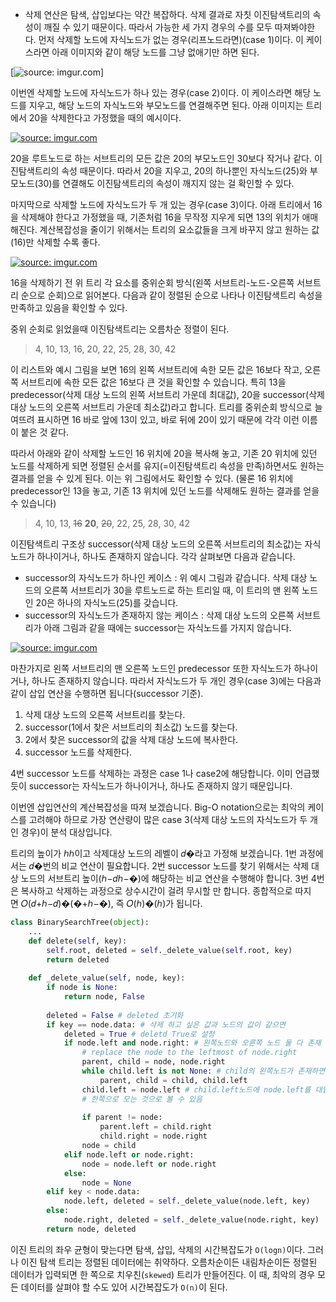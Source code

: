 - 삭제 연산은 탐색, 삽입보다는 약간 복잡하다. 삭제 결과로 자칫 이진탐색트리의 속성이 깨질 수 있기 때문이다. 따라서 가능한 세 가지 경우의 수를 모두 따져봐야한다. 먼저 삭제할 노드에 자식노드가 없는 경우(리프노드라면)(case 1)이다. 이 케이스라면 아래 이미지와 같이 해당 노드를 그냥 없애기만 하면 된다.

[![](https://i.imgur.com/d8sOy3z.png "source: imgur.com")]

이번엔 삭제할 노드에 자식노드가 하나 있는 경우(case 2)이다. 이 케이스라면 해당 노드를 지우고, 해당 노드의 자식노드와 부모노드를 연결해주면 된다. 아래 이미지는 트리에서 20을 삭제한다고 가정했을 때의 예시이다.

[![](https://i.imgur.com/RqCRxO9.png "source: imgur.com")](https://imgur.com/RqCRxO9)

20을 루트노드로 하는 서브트리의 모든 값은 20의 부모노드인 30보다 작거나 같다. 이진탐색트리의 속성 때문이다. 따라서 20을 지우고, 20의 하나뿐인 자식노드(25)와 부모노드(30)를 연결해도 이진탐색트리의 속성이 깨지지 않는 걸 확인할 수 있다.

마지막으로 삭제할 노드에 자식노드가 두 개 있는 경우(case 3)이다. 아래 트리에서 16을 삭제해야 한다고 가정했을 때, 기존처럼 16을 무작정 지우게 되면 13의 위치가 애매해진다. 계산복잡성을 줄이기 위해서는 트리의 요소값들을 크게 바꾸지 않고 원하는 값(16)만 삭제할 수록 좋다.

[![](https://i.imgur.com/yKzDYZu.png "source: imgur.com")](https://imgur.com/yKzDYZu)

16을 삭제하기 전 위 트리 각 요소를 중위순회 방식(왼쪽 서브트리-노드-오른쪽 서브트리 순으로 순회)으로 읽어본다. 다음과 같이 정렬된 순으로 나타나 이진탐색트리 속성을 만족하고 있음을 확인할 수 있다.

중위 순회로 읽었을때 이진탐색트리는 오름차순 정렬이 된다.
> 4, 10, 13, 16, 20, 22, 25, 28, 30, 42

이 리스트와 예시 그림을 보면 16의 왼쪽 서브트리에 속한 모든 값은 16보다 작고, 오른쪽 서브트리에 속한 모든 값은 16보다 큰 것을 확인할 수 있습니다. 특히 13을 predecessor(삭제 대상 노드의 왼쪽 서브트리 가운데 최대값), 20을 successor(삭제 대상 노드의 오른쪽 서브트리 가운데 최소값)라고 합니다. 트리를 중위순회 방식으로 늘여뜨려 표시하면 16 바로 앞에 13이 있고, 바로 뒤에 20이 있기 때문에 각각 이런 이름이 붙은 것 같다.

따라서 아래와 같이 삭제할 노드인 16 위치에 20을 복사해 놓고, 기존 20 위치에 있던 노드를 삭제하게 되면 정렬된 순서를 유지(=이진탐색트리 속성을 만족)하면서도 원하는 결과를 얻을 수 있게 된다. 이는 위 그림에서도 확인할 수 있다. (물론 16 위치에 predecessor인 13을 놓고, 기존 13 위치에 있던 노드를 삭제해도 원하는 결과를 얻을 수 있습니다)

> 4, 10, 13, ~~16~~ **20**, ~~20~~, 22, 25, 28, 30, 42

이진탐색트리 구조상 successor(삭제 대상 노드의 오른쪽 서브트리의 최소값)는 자식노드가 하나이거나, 하나도 존재하지 않습니다. 각각 살펴보면 다음과 같습니다.

- successor의 자식노드가 하나인 케이스 : 위 예시 그림과 같습니다. 삭제 대상 노드의 오른쪽 서브트리가 30을 루트노드로 하는 트리일 때, 이 트리의 맨 왼쪽 노드인 20은 하나의 자식노드(25)를 갖습니다.
- successor의 자식노드가 존재하지 않는 케이스 : 삭제 대상 노드의 오른쪽 서브트리가 아래 그림과 같을 때에는 successor는 자식노드를 가지지 않습니다.

[![](https://i.imgur.com/po0R4GB.png "source: imgur.com")](https://imgur.com/po0R4GB)

마찬가지로 왼쪽 서브트리의 맨 오른쪽 노드인 predecessor 또한 자식노드가 하나이거나, 하나도 존재하지 않습니다. 따라서 자식노드가 두 개인 경우(case 3)에는 다음과 같이 삽입 연산을 수행하면 됩니다(successor 기준).

1. 삭제 대상 노드의 오른쪽 서브트리를 찾는다.
2. successor(1에서 찾은 서브트리의 최소값) 노드를 찾는다.
3. 2에서 찾은 successor의 값을 삭제 대상 노드에 복사한다.
4. successor 노드를 삭제한다.

4번 successor 노드를 삭제하는 과정은 case 1나 case2에 해당합니다. 이미 언급했듯이 successor는 자식노드가 하나이거나, 하나도 존재하지 않기 때문입니다.

이번엔 삽입연산의 계산복잡성을 따져 보겠습니다. Big-O notation으로는 최악의 케이스를 고려해야 하므로 가장 연산량이 많은 case 3(삭제 대상 노드의 자식노드가 두 개인 경우)이 분석 대상입니다.

트리의 높이가 ℎℎ이고 삭제대상 노드의 레벨이 𝑑�라고 가정해 보겠습니다. 1번 과정에서는 𝑑�번의 비교 연산이 필요합니다. 2번 successor 노드를 찾기 위해서는 삭제 대상 노드의 서브트리 높이(ℎ−𝑑ℎ−�)에 해당하는 비교 연산을 수행해야 합니다. 3번 4번은 복사하고 삭제하는 과정으로 상수시간이 걸려 무시할 만 합니다. 종합적으로 따지면 𝑂(𝑑+ℎ−𝑑)�(�+ℎ−�), 즉 𝑂(ℎ)�(ℎ)가 됩니다.


```python
class BinarySearchTree(object):
    ...
    def delete(self, key):
        self.root, deleted = self._delete_value(self.root, key)
        return deleted
 
    def _delete_value(self, node, key):
        if node is None:
            return node, False
 
        deleted = False # deleted 초기화
        if key == node.data: # 삭제 하고 싶은 값과 노드의 값이 같으면
            deleted = True # deletd True로 설정
            if node.left and node.right: # 왼쪽노드와 오른쪽 노드 둘 다 존재
                # replace the node to the leftmost of node.right
                parent, child = node, node.right
                while child.left is not None: # child의 왼쪽노드가 존재하면
                    parent, child = child, child.left
                child.left = node.left # child.left노드에 node.left를 대입
                # 한쪽으로 모는 것으로 볼 수 있음
                
                if parent != node:
                    parent.left = child.right
                    child.right = node.right
                node = child
            elif node.left or node.right:
                node = node.left or node.right
            else:
                node = None
        elif key < node.data:
            node.left, deleted = self._delete_value(node.left, key)
        else:
            node.right, deleted = self._delete_value(node.right, key)
        return node, deleted
```

이진 트리의 좌우 균형이 맞는다면 탐색, 삽입, 삭제의 시간복잡도가 `O(logn)`이다. 그러나 이진 탐색 트리는 정렬된 데이터에는 취약하다. 오름차순이든 내림차순이든 정렬된 데이터가 입력되면 한 쪽으로 치우친(`skewed`) 트리가 만들어진다. 이 때, 최악의 경우 모든 데이터를 살펴야 할 수도 있어 시간복잡도가 `O(n)`이 된다.